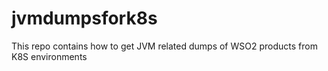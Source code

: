 # jvmdumpsfork8s
This repo contains how to get JVM related dumps of WSO2 products from K8S environments
